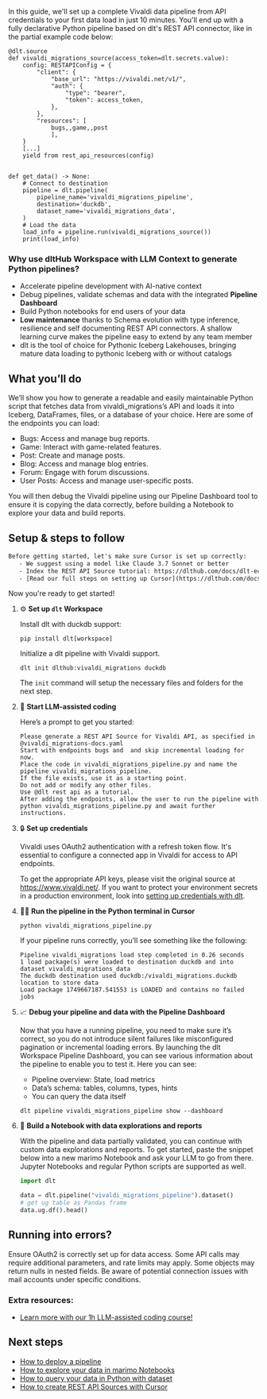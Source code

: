 In this guide, we'll set up a complete Vivaldi data pipeline from API credentials to your first data load in just 10 minutes. You'll end up with a fully declarative Python pipeline based on dlt's REST API connector, like in the partial example code below:

```python-outcome
@dlt.source
def vivaldi_migrations_source(access_token=dlt.secrets.value):
    config: RESTAPIConfig = {
        "client": {
            "base_url": "https://vivaldi.net/v1/",
            "auth": {
                "type": "bearer",
                "token": access_token,
            },
        },
        "resources": [
            bugs,,game,,post
            ],
    }
    [...]
    yield from rest_api_resources(config)


def get_data() -> None:
    # Connect to destination
    pipeline = dlt.pipeline(
        pipeline_name='vivaldi_migrations_pipeline',
        destination='duckdb',
        dataset_name='vivaldi_migrations_data', 
    )
    # Load the data
    load_info = pipeline.run(vivaldi_migrations_source())
    print(load_info) 
```

### Why use dltHub Workspace with LLM Context to generate Python pipelines?

- Accelerate pipeline development with AI-native context
- Debug pipelines, validate schemas and data with the integrated **Pipeline Dashboard**
- Build Python notebooks for end users of your data
- **Low maintenance** thanks to Schema evolution with type inference, resilience and self documenting REST API connectors. A shallow learning curve makes the pipeline easy to extend by any team member
- dlt is the tool of choice for Pythonic Iceberg Lakehouses, bringing mature data loading to pythonic Iceberg with or without catalogs

## What you’ll do

We’ll show you how to generate a readable and easily maintainable Python script that fetches data from vivaldi_migrations’s API and loads it into Iceberg, DataFrames, files, or a database of your choice. Here are some of the endpoints you can load:

- Bugs: Access and manage bug reports.
- Game: Interact with game-related features.
- Post: Create and manage posts.
- Blog: Access and manage blog entries.
- Forum: Engage with forum discussions.
- User Posts: Access and manage user-specific posts.

You will then debug the Vivaldi pipeline using our Pipeline Dashboard tool to ensure it is copying the data correctly, before building a Notebook to explore your data and build reports.

## Setup & steps to follow

```default
Before getting started, let's make sure Cursor is set up correctly:
   - We suggest using a model like Claude 3.7 Sonnet or better
   - Index the REST API Source tutorial: https://dlthub.com/docs/dlt-ecosystem/verified-sources/rest_api/ and add it to context as **@dlt rest api**
   - [Read our full steps on setting up Cursor](https://dlthub.com/docs/dlt-ecosystem/llm-tooling/cursor-restapi#23-configuring-cursor-with-documentation)
```

Now you're ready to get started!

1. ⚙️ **Set up `dlt` Workspace**
    
    Install dlt with duckdb support:
    ```shell
    pip install dlt[workspace]
    ```

    Initialize a dlt pipeline with Vivaldi support.
    ```shell
    dlt init dlthub:vivaldi_migrations duckdb
    ```

    The `init` command will setup the necessary files and folders for the next step.
    
2. 🤠 **Start LLM-assisted coding**
    
    Here’s a prompt to get you started:
    
    ```prompt
    Please generate a REST API Source for Vivaldi API, as specified in @vivaldi_migrations-docs.yaml 
    Start with endpoints bugs and  and skip incremental loading for now. 
    Place the code in vivaldi_migrations_pipeline.py and name the pipeline vivaldi_migrations_pipeline. 
    If the file exists, use it as a starting point. 
    Do not add or modify any other files. 
    Use @dlt rest api as a tutorial. 
    After adding the endpoints, allow the user to run the pipeline with python vivaldi_migrations_pipeline.py and await further instructions.
    ```

    
3. 🔒 **Set up credentials** 
    
    Vivaldi uses OAuth2 authentication with a refresh token flow. It's essential to configure a connected app in Vivaldi for access to API endpoints.
    
    To get the appropriate API keys, please visit the original source at https://www.vivaldi.net/.
    If you want to protect your environment secrets in a production environment, look into [setting up credentials with dlt](https://dlthub.com/docs/walkthroughs/add_credentials).
    
4. 🏃‍♀️ **Run the pipeline in the Python terminal in Cursor**
    
    ```shell
    python vivaldi_migrations_pipeline.py
    ```
    
    If your pipeline runs correctly, you’ll see something like the following:
    
    ```shell
    Pipeline vivaldi_migrations load step completed in 0.26 seconds
    1 load package(s) were loaded to destination duckdb and into dataset vivaldi_migrations_data
    The duckdb destination used duckdb:/vivaldi_migrations.duckdb location to store data
    Load package 1749667187.541553 is LOADED and contains no failed jobs
    ```
    
5. 📈 **Debug your pipeline and data with the Pipeline Dashboard**

    Now that you have a running pipeline, you need to make sure it’s correct, so you do not introduce silent failures like misconfigured pagination or incremental loading errors. By launching the dlt Workspace Pipeline Dashboard, you can see various information about the pipeline to enable you to test it. Here you can see:
    - Pipeline overview: State, load metrics
    - Data’s schema: tables, columns, types, hints
    - You can query the data itself
    
    ```shell
    dlt pipeline vivaldi_migrations_pipeline show --dashboard
    ```
    
6. 🐍 **Build a Notebook with data explorations and reports**

    With the pipeline and data partially validated, you can continue with custom data explorations and reports. To get started, paste the snippet below into a new marimo Notebook and ask your LLM to go from there. Jupyter Notebooks and regular Python scripts are supported as well.

    
    ```python
    import dlt

   data = dlt.pipeline("vivaldi_migrations_pipeline").dataset()
   # get ug table as Pandas frame
   data.ug.df().head()
    ```

## Running into errors?

Ensure OAuth2 is correctly set up for data access. Some API calls may require additional parameters, and rate limits may apply. Some objects may return nulls in nested fields. Be aware of potential connection issues with mail accounts under specific conditions.

### Extra resources:

- [Learn more with our 1h LLM-assisted coding course!](https://www.youtube.com/watch?v=GGid70rnJuM)

## Next steps

- [How to deploy a pipeline](https://dlthub.com/docs/walkthroughs/deploy-a-pipeline)
- [How to explore your data in marimo Notebooks](https://dlthub.com/docs/general-usage/dataset-access/marimo)
- [How to query your data in Python with dataset](https://dlthub.com/docs/general-usage/dataset-access/dataset)
- [How to create REST API Sources with Cursor](https://dlthub.com/docs/dlt-ecosystem/llm-tooling/cursor-restapi)